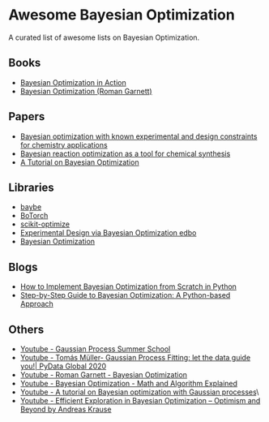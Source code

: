 # Awesome Bayesian Optimization
A curated list of awesome lists on Bayesian Optimization.

## Books
* [Bayesian Optimization in Action](https://www.manning.com/books/bayesian-optimization-in-action?ar=true&lpse=A)
* [Bayesian Optimization (Roman Garnett)](https://bayesoptbook.com/)

## Papers
* [Bayesian optimization with known experimental and design constraints for chemistry applications](https://pubs.rsc.org/en/content/articlehtml/2022/dd/d2dd00028h)
* [Bayesian reaction optimization as a tool for chemical synthesis](https://doyle.chem.ucla.edu/wp-content/uploads/2021/02/58.-Bayesian-reaction-optimization-as-a-tool-for-chemical-synthesis.pdf)
* [A Tutorial on Bayesian Optimization](https://arxiv.org/abs/1807.02811)
## Libraries
* [baybe](https://github.com/emdgroup/baybe)
* [BoTorch](https://botorch.org/)
* [scikit-optimize](https://scikit-optimize.github.io/stable/index.html)
* [Experimental Design via Bayesian Optimization edbo](https://github.com/b-shields/edbo)
* [Bayesian Optimization](https://github.com/bayesian-optimization/BayesianOptimization)

## Blogs
* [How to Implement Bayesian Optimization from Scratch in Python](https://machinelearningmastery.com/what-is-bayesian-optimization/)
* [Step-by-Step Guide to Bayesian Optimization: A Python-based Approach](https://medium.com/@okanyenigun/step-by-step-guide-to-bayesian-optimization-a-python-based-approach-3558985c6818)
## Others
* [Youtube - Gaussian Process Summer School](https://www.youtube.com/@gaussianprocesssummerschoo7738/playlists)
* [Youtube - Tomás Müller- Gaussian Process Fitting: let the data guide you!| PyData Global 2020](https://www.youtube.com/watch?v=eokV-P8Osms&list=PLG2mFGwiVyKJ56HPoLz-GLX6H-aFlcatv)
* [Youtube - Roman Garnett - Bayesian Optimization](https://www.youtube.com/watch?v=wZODGJzKmD0)
* [Youtube - Bayesian Optimization - Math and Algorithm Explained](https://www.youtube.com/watch?v=ECNU4WIuhSE&t=0s)
* [Youtube - A tutorial on Bayesian optimization with Gaussian processes](https://www.youtube.com/watch?v=VWLI1jthE24)\
* [Youtube - Efficient Exploration in Bayesian Optimization – Optimism and Beyond by Andreas Krause](https://www.youtube.com/watch?v=p_PK1CuEuAE)

